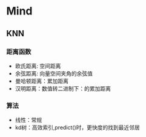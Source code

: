 # Mind

## KNN

### 距离函数

- 欧氏距离: 空间距离
- 余弦距离: 向量空间夹角的余弦值
- 曼哈顿距离：累加距离
- 汉明距离：数值转二进制下：的累加距离

### 算法

- 线性：常规
- kd树：高效索引,predict()时，更快度的找到最近邻居
